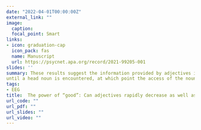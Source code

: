 ```yaml
---
date: "2022-04-01T00:00:00Z"
external_link: ""
image: 
  caption:
  focal_point: Smart
links:
- icon: graduation-cap
  icon_pack: fas
  name: Manuscript
  url: https://psycnet.apa.org/record/2021-99205-001
slides: ''
summary: These results suggest the information provided by adjectives is buffered
until a head noun is encountered, at which point the access of the noun’s semantics is shaped in parallel by both the adjective and the sentence-level representation.
tags:
- EEG
title:  The power of “good”: Can adjectives rapidly decrease as well as increase the availability of the upcoming noun? 
url_code: ""
url_pdf: ""
url_slides: ""
url_video: ""
---
```

